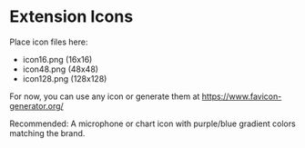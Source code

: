 # Extension Icons

Place icon files here:
- icon16.png (16x16)
- icon48.png (48x48)
- icon128.png (128x128)

For now, you can use any icon or generate them at https://www.favicon-generator.org/

Recommended: A microphone or chart icon with purple/blue gradient colors matching the brand.

